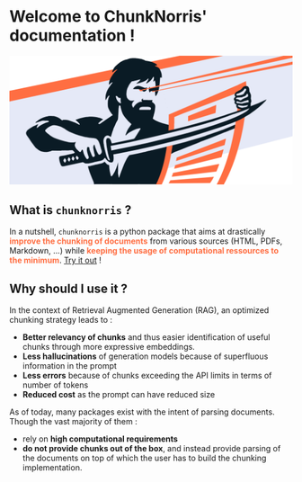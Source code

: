 # Welcome to ChunkNorris' documentation !

![](./assets/chunknorris_logo_extended.png)

## What is ``chunknorris`` ?

In a nutshell, ``chunknorris`` is a python package that aims at drastically <span style="color:#FF6E42">**improve the chunking of documents**</span> from various sources (HTML, PDFs, Markdown, ...) while <span style="color:#FF6E42">**keeping the usage of computational ressources to the minimum**</span>. [Try it out](https://huggingface.co/spaces/Wikit/chunknorris) !

## Why should I use it ?

In the context of Retrieval Augmented Generation (RAG), an optimized chunking strategy leads to :

- **Better relevancy of chunks** and thus easier identification of useful chunks through more expressive embeddings.
- **Less hallucinations** of generation models because of superfluous information in the prompt
- **Less errors** because of chunks exceeding the API limits in terms of number of tokens
- **Reduced cost** as the prompt can have reduced size

As of today, many packages exist with the intent of parsing documents. Though the vast majority of them :

- rely on **high computational requirements**
- **do not provide chunks out of the box**, and instead provide parsing of the documents on top of which the user has to build the chunking implementation.